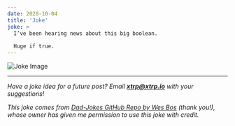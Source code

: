 ```yaml
---
date: 2020-10-04
title: 'Joke'
joke: >
  I’ve been hearing news about this big boolean.
  
  Huge if true.
---
```


![Joke Image](https://private.xtrp.io/projects/DailyDeveloperJokes/public_image_server/images/5e1258922d1b9.png)

---
*Have a joke idea for a future post? Email **[xtrp@xtrp.io](mailto:xtrp@xtrp.io)** with your suggestions!*

*This joke comes from [Dad-Jokes GitHub Repo by Wes Bos](https://github.com/wesbos/dad-jokes) (thank you!), whose owner has given me permission to use this joke with credit.*

<!-- 
Joke text:
I’ve been hearing news about this big boolean.

Huge if true.
 -->

